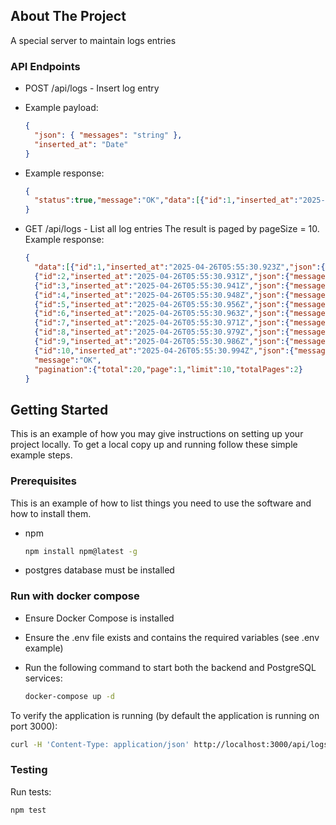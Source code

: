 <!-- ABOUT THE PROJECT -->
## About The Project
A special server to maintain logs entries

### API Endpoints
* POST /api/logs - Insert log entry
- Example payload:
  ```json
  {
    "json": { "messages": "string" },
    "inserted_at": "Date"
  }
  ```
- Example response:
  ```json
  {
    "status":true,"message":"OK","data":[{"id":1,"inserted_at":"2025-04-26T05:55:30.923Z","json":{"message":"test 0"}}]
  }
  ```
* GET /api/logs - List all log entries
  The result is paged by pageSize = 10.
  Example response:
  ```json
  {
    "data":[{"id":1,"inserted_at":"2025-04-26T05:55:30.923Z","json":{"message":"test 0"}},
    {"id":2,"inserted_at":"2025-04-26T05:55:30.931Z","json":{"message":"test 1"}},
    {"id":3,"inserted_at":"2025-04-26T05:55:30.941Z","json":{"message":"test 2"}},
    {"id":4,"inserted_at":"2025-04-26T05:55:30.948Z","json":{"message":"test 3"}},
    {"id":5,"inserted_at":"2025-04-26T05:55:30.956Z","json":{"message":"test 4"}},
    {"id":6,"inserted_at":"2025-04-26T05:55:30.963Z","json":{"message":"test 5"}},
    {"id":7,"inserted_at":"2025-04-26T05:55:30.971Z","json":{"message":"test 6"}},
    {"id":8,"inserted_at":"2025-04-26T05:55:30.979Z","json":{"message":"test 7"}},
    {"id":9,"inserted_at":"2025-04-26T05:55:30.986Z","json":{"message":"test 8"}},
    {"id":10,"inserted_at":"2025-04-26T05:55:30.994Z","json":{"message":"test 9"}}],
    "message":"OK",
    "pagination":{"total":20,"page":1,"limit":10,"totalPages":2}
  }
  ```

<!-- GETTING STARTED -->
## Getting Started

This is an example of how you may give instructions on setting up your project locally.
To get a local copy up and running follow these simple example steps.

### Prerequisites

This is an example of how to list things you need to use the software and how to install them.
* npm
  ```sh
  npm install npm@latest -g
  ```
* postgres database must be installed

### Run with docker compose

* Ensure Docker Compose is installed
* Ensure the .env file exists and contains the required variables (see .env example)
* Run the following command to start both the backend and PostgreSQL services:

  ```sh
  docker-compose up -d
  ```

To verify the application is running (by default the application is running on port 3000):

  ```sh
  curl -H 'Content-Type: application/json' http://localhost:3000/api/logs
  ```

### Testing ###

Run tests:
  ```sh
  npm test
  ```
